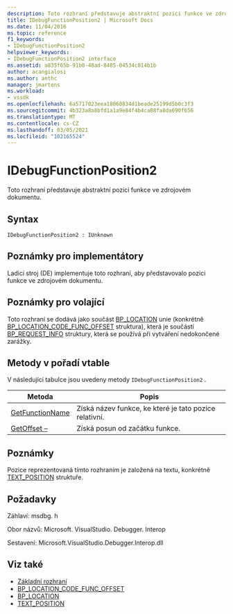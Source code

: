 ```yaml
---
description: Toto rozhraní představuje abstraktní pozici funkce ve zdrojovém dokumentu.
title: IDebugFunctionPosition2 | Microsoft Docs
ms.date: 11/04/2016
ms.topic: reference
f1_keywords:
- IDebugFunctionPosition2
helpviewer_keywords:
- IDebugFunctionPosition2 interface
ms.assetid: a835f65b-91b0-48ad-8485-04534c814b1b
author: acangialosi
ms.author: anthc
manager: jmartens
ms.workload:
- vssdk
ms.openlocfilehash: 6a5717023eea18060834d1beade25199d5b0c3f3
ms.sourcegitcommit: 4b323a8a8bfd1a1a9e84f4b4ca88fa8da690f656
ms.translationtype: MT
ms.contentlocale: cs-CZ
ms.lasthandoff: 03/05/2021
ms.locfileid: "102165524"
---
```

# <a name="idebugfunctionposition2"></a>IDebugFunctionPosition2
Toto rozhraní představuje abstraktní pozici funkce ve zdrojovém dokumentu.

## <a name="syntax"></a>Syntax

```
IDebugFunctionPosition2 : IUnknown
```

## <a name="notes-for-implementers"></a>Poznámky pro implementátory
 Ladicí stroj (DE) implementuje toto rozhraní, aby představovalo pozici funkce ve zdrojovém dokumentu.

## <a name="notes-for-callers"></a>Poznámky pro volající
 Toto rozhraní se dodává jako součást [BP_LOCATION](../../../extensibility/debugger/reference/bp-location.md) unie (konkrétně [BP_LOCATION_CODE_FUNC_OFFSET](../../../extensibility/debugger/reference/bp-location-code-func-offset.md) struktura), která je součástí [BP_REQUEST_INFO](../../../extensibility/debugger/reference/bp-request-info.md) struktury, která se používá při vytváření nedokončené zarážky.

## <a name="methods-in-vtable-order"></a>Metody v pořadí vtable
 V následující tabulce jsou uvedeny metody `IDebugFunctionPosition2` .

|Metoda|Popis|
|------------|-----------------|
|[GetFunctionName](../../../extensibility/debugger/reference/idebugfunctionposition2-getfunctionname.md)|Získá název funkce, ke které je tato pozice relativní.|
|[GetOffset –](../../../extensibility/debugger/reference/idebugfunctionposition2-getoffset.md)|Získá posun od začátku funkce.|

## <a name="remarks"></a>Poznámky
 Pozice reprezentovaná tímto rozhraním je založená na textu, konkrétně [TEXT_POSITION](../../../extensibility/debugger/reference/text-position.md) struktuře.

## <a name="requirements"></a>Požadavky
 Záhlaví: msdbg. h

 Obor názvů: Microsoft. VisualStudio. Debugger. Interop

 Sestavení: Microsoft.VisualStudio.Debugger.Interop.dll

## <a name="see-also"></a>Viz také
- [Základní rozhraní](../../../extensibility/debugger/reference/core-interfaces.md)
- [BP_LOCATION_CODE_FUNC_OFFSET](../../../extensibility/debugger/reference/bp-location-code-func-offset.md)
- [BP_LOCATION](../../../extensibility/debugger/reference/bp-location.md)
- [TEXT_POSITION](../../../extensibility/debugger/reference/text-position.md)
